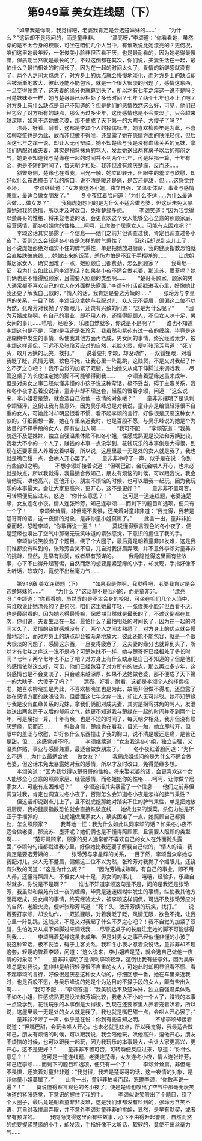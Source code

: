 # 　　第949章 美女连线题（下）
　　“如果我是你啊，我觉得吧，老婆我肯定是会选楚妹妹的……”
　　“为什么？”这话却不是我问的，而是童非非。
　　“漂亮呀，”李颂道：“你看看她，虽然穿的是不太合身的校服，可坐在咱们几个人当中，有谁敢说比她漂亮的？更何况，咱们这里她最年轻，一张俊美小脸非但百看不厌，也是最耐看的，因为她老得最慢嘛，保质期当然就是最长的了，不过这倒都在其次，你们说，夫妻生活在一起，最怕什么？最怕相处的时间长了，因为在一起的时间太久了，爱情的新鲜感就没有了，两个人之间太熟悉了，对方身上的优点就会慢慢地淡化，而对方身上的缺点却会被渐渐地放大，彼此还能不能包容，就是一个很大很淡的问题了，感情这东西，一旦变得疲惫了，这夫妻的缘分也就算到头了，所以才有七年之痒这一说不是吗？可楚妹妹不一样，她与楚哥哥已经相处了多长时间？七年？两个七年也不止了吧？对方身上有什么缺点是自己不知道的？但是他们的感情依然这么好，可见，他们已经包容了对方所有的缺点，那么再过多少年，这份感情也是不会变淡了，只会越来越深厚，如果不选她做老婆，那不便成了天下第一的大瞎子、大傻子了吗？”
　　漂亮、好看、耐看，这都是李颂个人的择偶标准，她喜欢柳晓笙是为此，不喜欢柳晓笙也是为此，故而非但做不得准，还显露了她在感情方面的肤浅轻佻，但后面这七年之痒一说，却让人无可辩驳。她不知楚缘与我是没有血缘关系的兄妹，拿我们俩配对成夫妻，其实是拐弯抹角的骂人，发泄她送出两套房子以后的郁闷之气，她更不知道我与楚缘在一起的时间并不到两个七年，可是屈指一算，十年有余，也是不短的时间了，每天朝夕相处，我非但没有烦厌楚缘，反而还……
　　斜瞥身侧，楚缘也在看我，目光一触，她立即转开，但眼中的羞涩与欣慰，却好似什么东西撞击了我的胸口，说不清是暖还是痛，是苦还是甜，但……这感觉并不坏。
　　李颂继续道：“女友我选冬小姐，独立自强，又温柔体贴，事业与感情兼重，最适合做女朋友了。”
　　冬小夜红着脸问道：“为什么不适……为什么最适合做……做女友？”
　　我猜虎姐想问的是为什么不适合做老婆，但这话未免太暴露她对我的感情，所以才及时改口，免得楚缘多想。
　　李颂笑道：“因为我觉得以楚哥哥的性格，将来娶老婆的话，会更喜欢这个女人能够全心全意的照顾家庭、经营感情，而冬姐姐你的性格……呵呵，让你做个居家女人，可能有点困难吧？”
　　李颂这话其实暴露了一个信息——他们之前非但调查过我，肯定也调查过冬小夜了，否则怎么会知道冬小夜是怎样的脾气秉性？
　　但这话却说到点儿上了，且不说虎姐那绝对踏实不住的脾气秉性，单是把她放进厨房，我的健康指数恐怕就会直接跌破底线……她做出来的饭菜，杀伤力怕是不亚于手榴弹的……
　　让虎姐做居家女人，确实困难了一点，她照顾自己都费劲，怎么照顾家？
　　我蓦地一怔：我为什么如此认同李颂的话？如果冬小夜不适合做老婆，那流苏、墨菲呢？她们俩也是不懂得照顾家，且需要人照顾的类型啊……
　　“楚哥哥顾家，顾家的男人通常都不喜欢自己的女人在外面抛头露面，”李颂句句话都戳进我心里，好像她比我还要了解我自己似的，“情人的话，我肯定是要选芳姨的……”
　　张玲芳与李星辉的关系，一目了然，李颂当众拿她与我配对儿，众人无不蹙眉，偏偏这二位不以为然，张玲芳对我抛了个媚眼儿，还饶有兴致的问道：“这是为什么呢？”
　　“因为芳姨成熟啊，有自己的事业，即不用人养，还懂得照顾人，不但女人味十足，男女间的事儿……嘻嘻，经验多，乐趣自然就多，你说是不是啊？”
　　谁也不知道李颂这句是不是，问的是我还是张玲芳，我虽然和紫苑有过一夜的缠绵，毕竟是迷迷糊糊中发生的事情，纵使我其他方面再老成，男女间的事情，终究经验太少，被李颂这样调侃，可远不及张玲芳应对的自然，老脸火烫，便听张玲芳骂道：“死丫头，敢开芳姨的玩笑，找打。”
　　说着要打李颂，却没动作，一双狐狸眼，对着我眨了眨，风情无限，欲色不掩，让我心里一阵乱跳，这贱货，不是又对我起了什么不歹之心吧？！我不自觉的加紧了双腿，生怕她又从桌下伸脚过来调戏我……尽管这桌子的长度注定她的脚不可能够得到我……
　　李颂当着楚缘这虽未成年、但是对男女之事已经似懂非懂的小孩子说这种荤话，极不妥当，碍于主客关系，我和冬小夜才忍着没说话，童非非却不理这套，轻蔑的瞥着李颂，问道：“这么说来，李小姐若是楚，就会选自己做他一夜情的对象喽？”
　　童非非摆明了是讽刺李颂轻浮，这倒让我有些意外，因为吴乐峰总是对我说，童非非是给很轻浮很不自重的女人，可她此时却明显很看不惯、看不起李颂的言行，好像很是厌恶这种女人似的，仔细回想一番，她在车里亲近我时，也是百般不愿，与吴乐峰说的她是个为达目的不择手段的女人，颇有些出入啊……
　　“我可不配……”李颂答道：“我美貌远不及楚妹妹，独立自强温柔体贴不如冬小姐，性感成熟更是没法和芳姨比较，我老大不小的一个人了，赚钱的本事一点没学到，花钱玩乐的本事倒是大得很，到现在还要家里人养着宠着哄着，所以说，这屋里最一无是处的女人就是我了，我也就是嘴巴甜一点，会哄人开心罢了。”
　　童非非冷哼了一声，似乎是在说：你到有些自知之明。
　　不想李颂却接着说道：“但嘴巴甜，会玩会哄人开心，也未必就是缺点，所以我觉得，我最适合做知己，朋友有烦恼的时候，可以跟我说，我会陪他玩，哄他高兴，逗他开心，朋友不烦恼的时候，也可以跟我一起玩，因为我玩乐的本事最大，会让大家更高兴，更开心，这不是更好？”
　　童非非不置可否，可转瞬便反应过来，怒道：“你什么意思？！”
　　这可是一道连线题，老婆连楚缘，女友连冬小夜，情人连张玲芳，知己连李颂……而剩下的题目和选项，便只有一个了！
　　李颂耸耸肩，非但毫不畏惧，还笑着对童非非道：“我觉得，我若是楚哥哥的话，这一夜情的对象，是非你童小姐莫属了。”
　　此言一出，童非非拍桌而起，怒瞪李颂，“你敢再说一遍？！”
　　莫说懂得察言观色的冬小夜了，便是楚缘也嗅出了空气中那毫无玩笑味道的紧张感觉，下意识的握住了我的手。
　　李颂似说笑般出了个题目，绕了个大圈子，最后竟是朝着童非非发难，这是我们谁都没有料到的，张玲芳含笑不语，兀自对我挤眉弄眼，并不意外李颂对童非非的挑衅，显然，是早有默契，或者早有预谋的。
　　我隐隐觉得这里面有些故事，心下不由得升起警惕，自然而然的想要握紧楚缘的小手，却发现，手指好像不太听话，软软的，竟使不出丝毫力气……

　　第949章 美女连线题（下）
　　“如果我是你啊，我觉得吧，老婆我肯定是会选楚妹妹的……”
　　“为什么？”这话却不是我问的，而是童非非。
　　“漂亮呀，”李颂道：“你看看她，虽然穿的是不太合身的校服，可坐在咱们几个人当中，有谁敢说比她漂亮的？更何况，咱们这里她最年轻，一张俊美小脸非但百看不厌，也是最耐看的，因为她老得最慢嘛，保质期当然就是最长的了，不过这倒都在其次，你们说，夫妻生活在一起，最怕什么？最怕相处的时间长了，因为在一起的时间太久了，爱情的新鲜感就没有了，两个人之间太熟悉了，对方身上的优点就会慢慢地淡化，而对方身上的缺点却会被渐渐地放大，彼此还能不能包容，就是一个很大很淡的问题了，感情这东西，一旦变得疲惫了，这夫妻的缘分也就算到头了，所以才有七年之痒这一说不是吗？可楚妹妹不一样，她与楚哥哥已经相处了多长时间？七年？两个七年也不止了吧？对方身上有什么缺点是自己不知道的？但是他们的感情依然这么好，可见，他们已经包容了对方所有的缺点，那么再过多少年，这份感情也是不会变淡了，只会越来越深厚，如果不选她做老婆，那不便成了天下第一的大瞎子、大傻子了吗？”
　　漂亮、好看、耐看，这都是李颂个人的择偶标准，她喜欢柳晓笙是为此，不喜欢柳晓笙也是为此，故而非但做不得准，还显露了她在感情方面的肤浅轻佻，但后面这七年之痒一说，却让人无可辩驳。她不知楚缘与我是没有血缘关系的兄妹，拿我们俩配对成夫妻，其实是拐弯抹角的骂人，发泄她送出两套房子以后的郁闷之气，她更不知道我与楚缘在一起的时间并不到两个七年，可是屈指一算，十年有余，也是不短的时间了，每天朝夕相处，我非但没有烦厌楚缘，反而还……
　　斜瞥身侧，楚缘也在看我，目光一触，她立即转开，但眼中的羞涩与欣慰，却好似什么东西撞击了我的胸口，说不清是暖还是痛，是苦还是甜，但……这感觉并不坏。
　　李颂继续道：“女友我选冬小姐，独立自强，又温柔体贴，事业与感情兼重，最适合做女朋友了。”
　　冬小夜红着脸问道：“为什么不适……为什么最适合做……做女友？”
　　我猜虎姐想问的是为什么不适合做老婆，但这话未免太暴露她对我的感情，所以才及时改口，免得楚缘多想。
　　李颂笑道：“因为我觉得以楚哥哥的性格，将来娶老婆的话，会更喜欢这个女人能够全心全意的照顾家庭、经营感情，而冬姐姐你的性格……呵呵，让你做个居家女人，可能有点困难吧？”
　　李颂这话其实暴露了一个信息——他们之前非但调查过我，肯定也调查过冬小夜了，否则怎么会知道冬小夜是怎样的脾气秉性？
　　但这话却说到点儿上了，且不说虎姐那绝对踏实不住的脾气秉性，单是把她放进厨房，我的健康指数恐怕就会直接跌破底线……她做出来的饭菜，杀伤力怕是不亚于手榴弹的……
　　让虎姐做居家女人，确实困难了一点，她照顾自己都费劲，怎么照顾家？
　　我蓦地一怔：我为什么如此认同李颂的话？如果冬小夜不适合做老婆，那流苏、墨菲呢？她们俩也是不懂得照顾家，且需要人照顾的类型啊……
　　“楚哥哥顾家，顾家的男人通常都不喜欢自己的女人在外面抛头露面，”李颂句句话都戳进我心里，好像她比我还要了解我自己似的，“情人的话，我肯定是要选芳姨的……”
　　张玲芳与李星辉的关系，一目了然，李颂当众拿她与我配对儿，众人无不蹙眉，偏偏这二位不以为然，张玲芳对我抛了个媚眼儿，还饶有兴致的问道：“这是为什么呢？”
　　“因为芳姨成熟啊，有自己的事业，即不用人养，还懂得照顾人，不但女人味十足，男女间的事儿……嘻嘻，经验多，乐趣自然就多，你说是不是啊？”
　　谁也不知道李颂这句是不是，问的是我还是张玲芳，我虽然和紫苑有过一夜的缠绵，毕竟是迷迷糊糊中发生的事情，纵使我其他方面再老成，男女间的事情，终究经验太少，被李颂这样调侃，可远不及张玲芳应对的自然，老脸火烫，便听张玲芳骂道：“死丫头，敢开芳姨的玩笑，找打。”
　　说着要打李颂，却没动作，一双狐狸眼，对着我眨了眨，风情无限，欲色不掩，让我心里一阵乱跳，这贱货，不是又对我起了什么不歹之心吧？！我不自觉的加紧了双腿，生怕她又从桌下伸脚过来调戏我……尽管这桌子的长度注定她的脚不可能够得到我……
　　李颂当着楚缘这虽未成年、但是对男女之事已经似懂非懂的小孩子说这种荤话，极不妥当，碍于主客关系，我和冬小夜才忍着没说话，童非非却不理这套，轻蔑的瞥着李颂，问道：“这么说来，李小姐若是楚，就会选自己做他一夜情的对象喽？”
　　童非非摆明了是讽刺李颂轻浮，这倒让我有些意外，因为吴乐峰总是对我说，童非非是给很轻浮很不自重的女人，可她此时却明显很看不惯、看不起李颂的言行，好像很是厌恶这种女人似的，仔细回想一番，她在车里亲近我时，也是百般不愿，与吴乐峰说的她是个为达目的不择手段的女人，颇有些出入啊……
　　“我可不配……”李颂答道：“我美貌远不及楚妹妹，独立自强温柔体贴不如冬小姐，性感成熟更是没法和芳姨比较，我老大不小的一个人了，赚钱的本事一点没学到，花钱玩乐的本事倒是大得很，到现在还要家里人养着宠着哄着，所以说，这屋里最一无是处的女人就是我了，我也就是嘴巴甜一点，会哄人开心罢了。”
　　童非非冷哼了一声，似乎是在说：你到有些自知之明。
　　不想李颂却接着说道：“但嘴巴甜，会玩会哄人开心，也未必就是缺点，所以我觉得，我最适合做知己，朋友有烦恼的时候，可以跟我说，我会陪他玩，哄他高兴，逗他开心，朋友不烦恼的时候，也可以跟我一起玩，因为我玩乐的本事最大，会让大家更高兴，更开心，这不是更好？”
　　童非非不置可否，可转瞬便反应过来，怒道：“你什么意思？！”
　　这可是一道连线题，老婆连楚缘，女友连冬小夜，情人连张玲芳，知己连李颂……而剩下的题目和选项，便只有一个了！
　　李颂耸耸肩，非但毫不畏惧，还笑着对童非非道：“我觉得，我若是楚哥哥的话，这一夜情的对象，是非你童小姐莫属了。”
　　此言一出，童非非拍桌而起，怒瞪李颂，“你敢再说一遍？！”
　　莫说懂得察言观色的冬小夜了，便是楚缘也嗅出了空气中那毫无玩笑味道的紧张感觉，下意识的握住了我的手。
　　李颂似说笑般出了个题目，绕了个大圈子，最后竟是朝着童非非发难，这是我们谁都没有料到的，张玲芳含笑不语，兀自对我挤眉弄眼，并不意外李颂对童非非的挑衅，显然，是早有默契，或者早有预谋的。
　　我隐隐觉得这里面有些故事，心下不由得升起警惕，自然而然的想要握紧楚缘的小手，却发现，手指好像不太听话，软软的，竟使不出丝毫力气……
